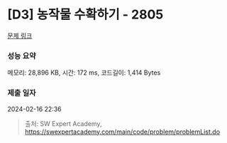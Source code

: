 # [D3] 농작물 수확하기 - 2805 

[문제 링크](https://swexpertacademy.com/main/code/problem/problemDetail.do?contestProbId=AV7GLXqKAWYDFAXB) 

### 성능 요약

메모리: 28,896 KB, 시간: 172 ms, 코드길이: 1,414 Bytes

### 제출 일자

2024-02-16 22:36



> 출처: SW Expert Academy, https://swexpertacademy.com/main/code/problem/problemList.do